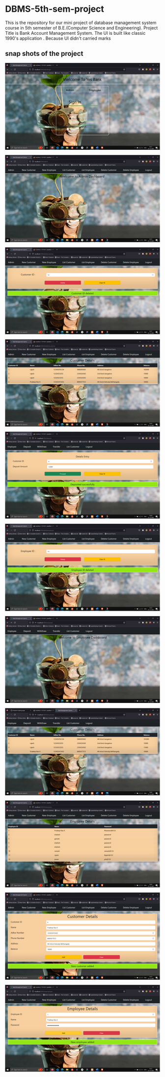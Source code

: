 # DBMS-5th-sem-project
This is the repository for our mini project of database management system course in 5th semester of B.E.(Computer Science and Engineering).
Project Title is Bank Account Management System.
The UI is built like classic 1990's application . Because UI didn't carried marks

## snap shots of the project

![Home](/screenshots/homePage.png)

![Admin](/screenshots/AdminHome.png)

![CustomerDelete](/screenshots/CustomerDelete.png)

![Customerlist](/screenshots/CustomerList.png)

![Deposit](/screenshots/Deposit.png)

![EmployeeDelete](/screenshots/EmployeeDelete.png)

![EmployeeHome](/screenshots/EmployeeHome.png)

![ListCustomer](/screenshots/listCustomerEmployee.png)

![ListEmployee](/screenshots/ListEmployee.png)

![NewCustomer](/screenshots/NewCustomer.png)

![NewEmployee](/screenshots/NewEmployee.png)